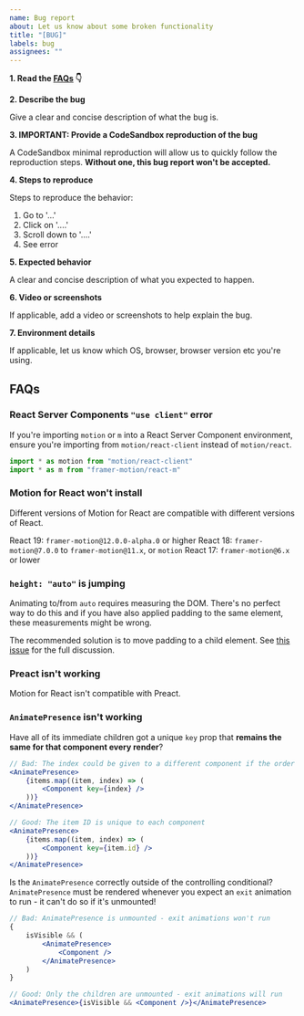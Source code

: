 ```yaml
---
name: Bug report
about: Let us know about some broken functionality
title: "[BUG]"
labels: bug
assignees: ""
---
```


**1. Read the [FAQs](#faqs) 👇**

**2. Describe the bug**

Give a clear and concise description of what the bug is.

**3. IMPORTANT: Provide a CodeSandbox reproduction of the bug**

A CodeSandbox minimal reproduction will allow us to quickly follow the reproduction steps. **Without one, this bug report won't be accepted.**

**4. Steps to reproduce**

Steps to reproduce the behavior:

1. Go to '...'
2. Click on '....'
3. Scroll down to '....'
4. See error

**5. Expected behavior**

A clear and concise description of what you expected to happen.

**6. Video or screenshots**

If applicable, add a video or screenshots to help explain the bug.

**7. Environment details**

If applicable, let us know which OS, browser, browser version etc you're using.

## FAQs

### React Server Components `"use client"` error

If you're importing `motion` or `m` into a React Server Component environment, ensure you're importing from `motion/react-client` instead of `motion/react`.

```javascript
import * as motion from "motion/react-client"
import * as m from "framer-motion/react-m"
```

### Motion for React won't install

Different versions of Motion for React are compatible with different versions of React.

React 19: `framer-motion@12.0.0-alpha.0` or higher
React 18: `framer-motion@7.0.0` to `framer-motion@11.x`, or `motion`
React 17: `framer-motion@6.x` or lower

### `height: "auto"` is jumping

Animating to/from `auto` requires measuring the DOM. There's no perfect way to do this and if you have also applied padding to the same element, these measurements might be wrong.

The recommended solution is to move padding to a child element. See [this issue](https://github.com/motiondivision/motion/issues/368) for the full discussion.

### Preact isn't working

Motion for React isn't compatible with Preact.

### `AnimatePresence` isn't working

Have all of its immediate children got a unique `key` prop that **remains the same for that component every render**?

```jsx
// Bad: The index could be given to a different component if the order of items changes
<AnimatePresence>
    {items.map((item, index) => (
        <Component key={index} />
    ))}
</AnimatePresence>
```

```jsx
// Good: The item ID is unique to each component
<AnimatePresence>
    {items.map((item, index) => (
        <Component key={item.id} />
    ))}
</AnimatePresence>
```

Is the `AnimatePresence` correctly outside of the controlling conditional? `AnimatePresence` must be rendered whenever you expect an `exit` animation to run - it can't do so if it's unmounted!

```jsx
// Bad: AnimatePresence is unmounted - exit animations won't run
{
    isVisible && (
        <AnimatePresence>
            <Component />
        </AnimatePresence>
    )
}
```

```jsx
// Good: Only the children are unmounted - exit animations will run
<AnimatePresence>{isVisible && <Component />}</AnimatePresence>
```
